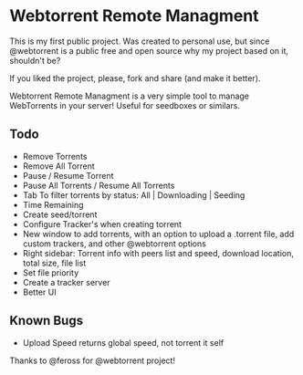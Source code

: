 # Webtorrent Remote Managment

This is my first public project.
Was created to personal use, but since @webtorrent is a public free and open source why my project based on it, shouldn't be?

If you liked the project, please, fork and share (and make it better).


Webtorrent Remote Managment is a very simple tool to manage WebTorrents in your server!
Useful for seedboxes or similars.

Todo
-------------
* Remove Torrents
* Remove All Torrent
* Pause / Resume Torrent
* Pause All Torrents / Resume All Torrents
* Tab To filter torrents by status: All | Downloading | Seeding
* Time Remaining
* Create seed/torrent
* Configure Tracker's when creating torrent
* New window to add torrents, with an option to upload a .torrent file, add custom trackers, and other @webtorrent options
* Right sidebar: Torrent info with peers list and speed, download location, total size, file list
* Set file priority
* Create a tracker server
* Better UI


Known Bugs
-------------


* Upload Speed returns global speed, not torrent it self

Thanks to @feross for @webtorrent project!